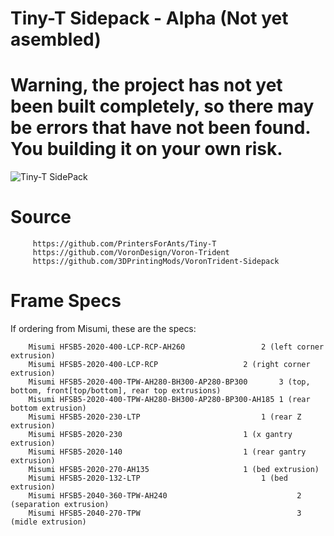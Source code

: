 # Tiny-T Sidepack - Alpha (Not yet asembled)

# Warning, the project has not yet been built completely, so there may be errors that have not been found. You building it on your own risk.

 ![Tiny-T SidePack](https://github.com/LANCER245/Tiny-T-Sidepack/blob/main/images/Tiny-t-Sidepack.jpg)

# Source
         https://github.com/PrintersForAnts/Tiny-T
         https://github.com/VoronDesign/Voron-Trident
         https://github.com/3DPrintingMods/VoronTrident-Sidepack

# Frame Specs
If ordering from Misumi, these are the specs:

        Misumi HFSB5-2020-400-LCP-RCP-AH260		         	2 (left corner extrusion)
        Misumi HFSB5-2020-400-LCP-RCP		         	2 (right corner extrusion)
        Misumi HFSB5-2020-400-TPW-AH280-BH300-AP280-BP300		3 (top, bottom, front[top/bottom], rear top extrusions)
        Misumi HFSB5-2020-400-TPW-AH280-BH300-AP280-BP300-AH185	1 (rear bottom extrusion)
        Misumi HFSB5-2020-230-LTP			                1 (rear Z extrusion)
        Misumi HFSB5-2020-230			                1 (x gantry extrusion)
        Misumi HFSB5-2020-140			                1 (rear gantry extrusion)
        Misumi HFSB5-2020-270-AH135			        	1 (bed extrusion)
        Misumi HFSB5-2020-132-LTP			      	        1 (bed extrusion)
        Misumi HFSB5-2040-360-TPW-AH240                             2 (separation extrusion)
        Misumi HFSB5-2040-270-TPW                                   3 (midle extrusion)
